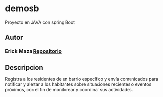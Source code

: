 # demosb
Proyecto en JAVA con spring Boot 

## Autor

### Erick Maza [Repositorio](https://github.com/bochidomz)

## Descripcion

Registra a los residentes de un barrio específico y envía comunicados para notificar y alertar a los habitantes sobre situaciones recientes o eventos próximos, con el fin de monitorear y coordinar sus actividades.


